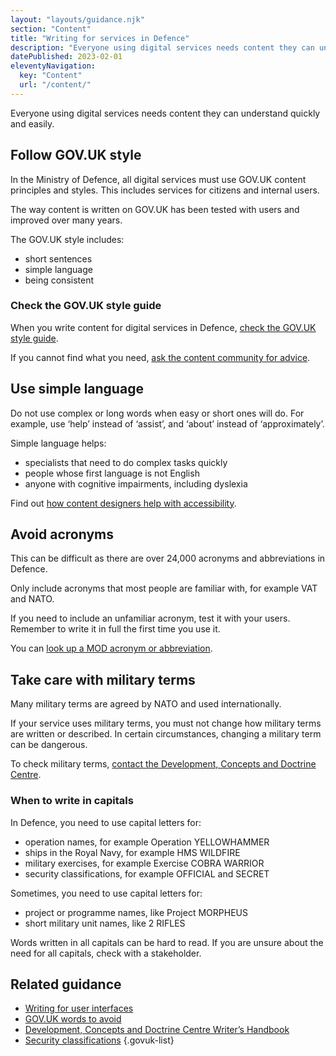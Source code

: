 ```yaml
---
layout: "layouts/guidance.njk"
section: "Content"
title: "Writing for services in Defence"
description: "Everyone using digital services needs content they can understand quickly and easily. Find out more."
datePublished: 2023-02-01
eleventyNavigation:
  key: "Content"
  url: "/content/"
---
```


Everyone using digital services needs content they can understand quickly and easily.

## Follow GOV.UK style

In the Ministry of Defence, all digital services must use GOV.UK content principles and styles. This includes services for citizens and internal users.

The way content is written on GOV.UK has been tested with users and improved over many years. 

The GOV.UK style includes: 

- short sentences
- simple language
- being consistent

### Check the GOV.UK style guide

When you write content for digital services in Defence, [check the GOV.UK style guide](https://www.gov.uk/guidance/style-guide). 

If you cannot find what you need, [ask the content community for advice](/your-community/content/). 



## Use simple language

Do not use complex or long words when easy or short ones will do. For example, use ‘help’ instead of ‘assist’, and ‘about’ instead of ‘approximately’.

Simple language helps: 

- specialists that need to do complex tasks quickly
- people whose first language is not English
- anyone with cognitive impairments, including dyslexia 

Find out [how content designers help with accessibility](https://defence-service-manual.netlify.app/accessibility/meet-accessibility-regulations/content-designers/). 

## Avoid acronyms 

This can be difficult as there are over 24,000 acronyms and abbreviations in Defence. 

Only include acronyms that most people are familiar with, for example VAT and NATO.

If you need to include an unfamiliar acronym, test it with your users. Remember to write it in full the first time you use it.

You can [look up a MOD acronym or abbreviation](https://assets.publishing.service.gov.uk/government/uploads/system/uploads/attachment_data/file/227048/acronyms_and_abbreviations_dec08.pdf). 

## Take care with military terms

Many military terms are agreed by NATO and used internationally. 

If your service uses military terms, you must not change how military terms are written or described. In certain circumstances, changing a military term can be dangerous.

To check military terms, [contact the Development, Concepts and Doctrine Centre](https://www.gov.uk/government/groups/development-concepts-and-doctrine-centre).

### When to write in capitals

In Defence, you need to use capital letters for: 

- operation names, for example Operation YELLOWHAMMER
- ships in the Royal Navy, for example HMS WILDFIRE
- military exercises, for example Exercise COBRA WARRIOR
- security classifications, for example OFFICIAL and SECRET

Sometimes, you need to use capital letters for:

- project or programme names, like Project MORPHEUS
- short military unit names, like 2 RIFLES

Words written in all capitals can be hard to read. If you are unsure about the need for all capitals, check with a stakeholder.

## Related guidance

- [Writing for user interfaces](https://www.gov.uk/service-manual/design/writing-for-user-interfaces)
- [GOV.UK words to avoid](https://www.gov.uk/guidance/style-guide/a-to-z-of-gov-uk-style#words-to-avoid)
- [Development, Concepts and Doctrine Centre Writer’s Handbook](https://assets.publishing.service.gov.uk/government/uploads/system/uploads/attachment_data/file/1105691/20220913-DCDC_Writers_Handbook_Sept_2022_web.pdf)
- [Security classifications](https://servicemanual.digital.mod.uk/security-classifications/)
{.govuk-list}
